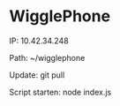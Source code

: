 WigglePhone
===========

IP: 10.42.34.248

Path: ~/wigglephone

Update: git pull

Script starten: node index.js



